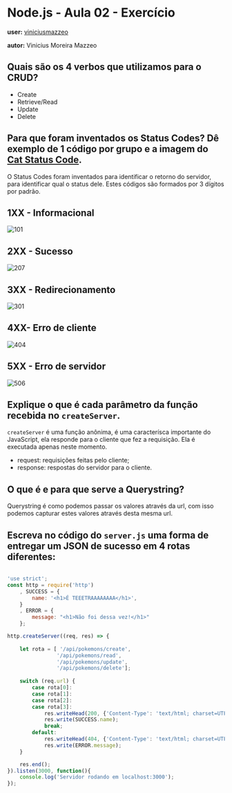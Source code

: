 # Node.js - Aula 02 - Exercício
**user:** [viniciusmazzeo](https://github.com/viniciusmazzeo)

**autor:** Vinicius Moreira Mazzeo

## Quais são os 4 verbos que utilizamos para o CRUD?

- Create
- Retrieve/Read
- Update
- Delete

## Para que foram inventados os Status Codes? Dê exemplo de 1 código por grupo e a imagem do [Cat Status Code](https://http.cat/).

O Status Codes foram inventados para identificar o retorno do servidor, para identificar qual o status dele.
Estes códigos são formados por 3 dígitos por padrão.

## 1XX - Informacional
![101](https://http.cat/101)

## 2XX - Sucesso
![207](https://http.cat/207)

## 3XX - Redirecionamento
![301](https://http.cat/301)

## 4XX- Erro de cliente
![404](https://http.cat/404)

## 5XX - Erro de servidor
![506](https://http.cat/506)


## Explique o que é cada parâmetro da função recebida no `createServer`.

`createServer` é uma função anônima, é uma caracterísca importante do JavaScript, ela responde para o cliente que fez a requisição.
Ela é executada apenas neste momento.

- request: requisições feitas pelo cliente;
- response: respostas do servidor para o cliente.


## O que é e para que serve a Querystring?

Querystring é como podemos passar os valores através da url, com isso podemos capturar estes valores através desta mesma url.

## Escreva no código do `server.js` uma forma de entregar um JSON de sucesso em 4 rotas diferentes:

```js

'use strict';
const http = require('http')
    , SUCCESS = {
        name: '<h1>É TEEETRAAAAAAAA</h1>',
    }
    , ERROR = {
        message: "<h1>Não foi dessa vez!</h1>"
    };

http.createServer((req, res) => {
    
    let rota = [ '/api/pokemons/create', 
                '/api/pokemons/read', 
                '/api/pokemons/update', 
                '/api/pokemons/delete'];
                
    switch (req.url) {
        case rota[0]:
        case rota[1]:
        case rota[2]:
        case rota[3]:
            res.writeHead(200, {'Content-Type': 'text/html; charset=UTF-8'});
            res.write(SUCCESS.name);
            break;
        default:
            res.writeHead(404, {'Content-Type': 'text/html; charset=UTF-8'});
            res.write(ERROR.message);
    }

    res.end();
}).listen(3000, function(){
    console.log('Servidor rodando em localhost:3000');
});

```